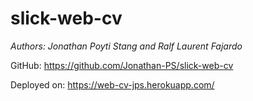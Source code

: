 # slick-web-cv

_Authors: Jonathan Poyti Stang and Ralf Laurent Fajardo_


GitHub: https://github.com/Jonathan-PS/slick-web-cv

Deployed on: https://web-cv-jps.herokuapp.com/
